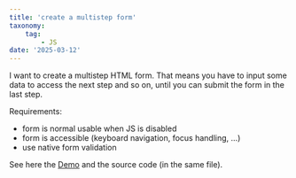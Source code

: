 ```yaml
---
title: 'create a multistep form'
taxonomy:
    tag:
        - JS
date: '2025-03-12'
---
```


I want to create a multistep HTML form. That means you have to input some data to access the next step and so on, until you can submit the form in the last step.

Requirements:

- form is normal usable when JS is disabled
- form is accessible (keyboard navigation, focus handling, ...)
- use native form validation

See here the [Demo](./demo.html) and the source code (in the same file).

